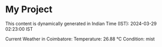 # My Project

This content is dynamically generated in Indian Time (IST): 2024-03-29 02:23:00 IST


Current Weather in Coimbatore:
Temperature: 26.88 °C
Condition: mist
